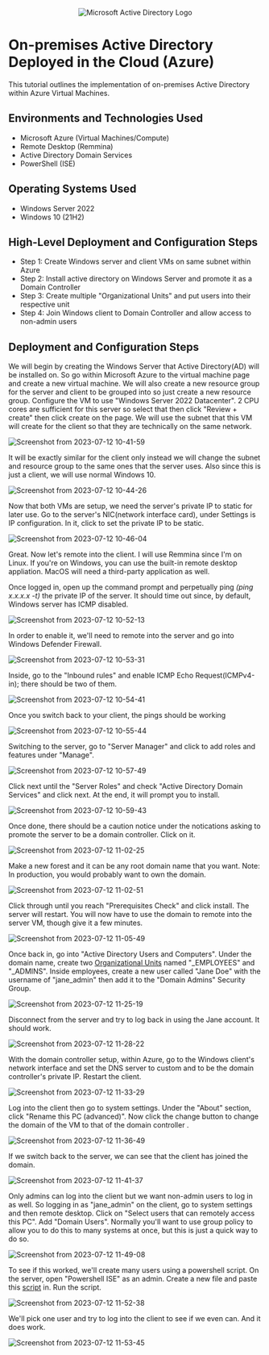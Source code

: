 <p align="center">
<img src="https://i.imgur.com/pU5A58S.png" alt="Microsoft Active Directory Logo"/>
</p>

<h1>On-premises Active Directory Deployed in the Cloud (Azure)</h1>
This tutorial outlines the implementation of on-premises Active Directory within Azure Virtual Machines.<br />

<h2>Environments and Technologies Used</h2>

- Microsoft Azure (Virtual Machines/Compute)
- Remote Desktop (Remmina)
- Active Directory Domain Services
- PowerShell (ISE)

<h2>Operating Systems Used </h2>

- Windows Server 2022
- Windows 10 (21H2)

<h2>High-Level Deployment and Configuration Steps</h2>

- Step 1: Create Windows server and client VMs on same subnet within Azure
- Step 2: Install active directory on Windows Server and promote it as a Domain Controller
- Step 3: Create multiple "Organizational Units" and put users into their respective unit
- Step 4: Join Windows client to Domain Controller and allow access to non-admin users

<h2>Deployment and Configuration Steps</h2>

<p>
We will begin by creating the Windows Server that Active Directory(AD) will be installed on. So go within Microsoft Azure to the virtual machine page and create a new virtual machine. We will also create a new resource group for the server and client to be grouped into so just create a new resource group. Configure the VM to use "Windows Server 2022 Datacenter". 2 CPU cores are sufficient for this server so select that then click "Review + create" then click create on the page. We will use the subnet that this VM will create for the client so that they are technically on the same network.
</p>

![Screenshot from 2023-07-12 10-41-59](https://github.com/jckaizen/azure-ad-port/assets/57122203/b9dd31bd-fa6e-45f4-9d48-f4ca08c9da29)

<p>
It will be exactly similar for the client only instead we will change the subnet and resource group to the same ones that the server uses. Also since this is just a client, we will use normal Windows 10.
</p>

![Screenshot from 2023-07-12 10-44-26](https://github.com/jckaizen/azure-ad-port/assets/57122203/82f77ea8-50ef-4be3-86cb-1e8e83282db4)

<p>
Now that both VMs are setup, we need the server's private IP to static for later use. Go to the server's NIC(network interface card), under Settings is IP configuration. In it, click to set the private IP to be static.</p>

![Screenshot from 2023-07-12 10-46-04](https://github.com/jckaizen/azure-ad-port/assets/57122203/b05dc7b2-b374-4c22-97b8-f04fa4ea13dc)

<p>Great. Now let's remote into the client. I will use Remmina since I'm on Linux. If you're on Windows, you can use the built-in remote desktop appliation. MacOS will need a third-party application as well.</p>

<p>Once logged in, open up the command prompt and perpetually ping <i>(ping x.x.x.x -t)</i> the private IP of the server. It should time out since, by default, Windows server has ICMP disabled.</p>

![Screenshot from 2023-07-12 10-52-13](https://github.com/jckaizen/azure-ad-port/assets/57122203/18d0a577-37c3-4acd-9d36-295e028fe451)

<p>In order to enable it, we'll need to remote into the server and go into Windows Defender Firewall.</p>

![Screenshot from 2023-07-12 10-53-31](https://github.com/jckaizen/azure-ad-port/assets/57122203/06789b7d-4415-4e19-a239-97248b6c0cfd)

<p>Inside, go to the "Inbound rules" and enable ICMP Echo Request(ICMPv4-in); there should be two of them.</p>

![Screenshot from 2023-07-12 10-54-41](https://github.com/jckaizen/azure-ad-port/assets/57122203/48a9531e-d450-41f4-bf6c-3ac004d92a24)

<p>Once you switch back to your client, the pings should be working</p>

![Screenshot from 2023-07-12 10-55-44](https://github.com/jckaizen/azure-ad-port/assets/57122203/b82148f9-4602-48d5-aa8d-0dd36566e1cf)

<p>Switching to the server, go to "Server Manager" and click to add roles and features under "Manage".</p>

![Screenshot from 2023-07-12 10-57-49](https://github.com/jckaizen/azure-ad-port/assets/57122203/f99062b7-b5fc-41ad-a406-e7ac6ac81046)

<p>Click next until the "Server Roles" and check "Active Directory Domain Services" and click next. At the end, it will prompt you to install.</p>

![Screenshot from 2023-07-12 10-59-43](https://github.com/jckaizen/azure-ad-port/assets/57122203/1c5e728e-9252-4b40-98b1-39719908fbad)

<p>Once done, there should be a caution notice under the notications asking to promote the server to be a domain controller. Click on it.</p>

![Screenshot from 2023-07-12 11-02-25](https://github.com/jckaizen/azure-ad-port/assets/57122203/d30555d4-403a-434b-b692-4e02fe3c7791)

<p>Make a new forest and it can be any root domain name that you want. Note: In production, you would probably want to own the domain.</p>

![Screenshot from 2023-07-12 11-02-51](https://github.com/jckaizen/azure-ad-port/assets/57122203/bdf16d06-1699-4e17-a6f0-86637c045e91)

<p>Click through until you reach "Prerequisites Check" and click install. The server will restart. You will now have to use the domain to remote into the server VM, though give it a few minutes.</p>

![Screenshot from 2023-07-12 11-05-49](https://github.com/jckaizen/azure-ad-port/assets/57122203/8540f5f9-4693-4119-8b52-52bd840ce56c)

<p>Once back in, go into "Active Directory Users and Computers". Under the domain name, create two <a href="https://learn.microsoft.com/en-us/windows-server/identity/ad-ds/plan/understanding-the-active-directory-logical-model#active-directory-organizational-units">Organizational Units</a> named "_EMPLOYEES" and "_ADMINS". Inside employees, create a new user called "Jane Doe" with the username of "jane_admin" then add it to the "Domain Admins" Security Group.</p>

![Screenshot from 2023-07-12 11-25-19](https://github.com/jckaizen/azure-ad-port/assets/57122203/1906ac37-9b8a-4c56-9839-94627f36bebc)

<p>Disconnect from the server and try to log back in using the Jane account. It should work.</p>

![Screenshot from 2023-07-12 11-28-22](https://github.com/jckaizen/azure-ad-port/assets/57122203/0334205a-065f-42fa-a0f6-fccde9c2c098)

<p>With the domain controller setup, within Azure, go to the Windows client's network interface and set the DNS server to custom and to be the domain controller's private IP. Restart the client.</p>

![Screenshot from 2023-07-12 11-33-29](https://github.com/jckaizen/azure-ad-port/assets/57122203/2b42442e-3d39-4b35-8293-6f77de7b155e)

<p>Log into the client then go to system settings. Under the "About" section, click "Rename this PC (advanced)". Now click the change button to change the domain of the VM to that of the domain controller .</p>

![Screenshot from 2023-07-12 11-36-49](https://github.com/jckaizen/azure-ad-port/assets/57122203/f9315b19-0b2c-4385-aadd-8c17f01f43c0)

<p>If we switch back to the server, we can see that the client has joined the domain.</p>

![Screenshot from 2023-07-12 11-41-37](https://github.com/jckaizen/azure-ad-port/assets/57122203/996afd05-d4f2-4eca-86a3-b4dbee88adc2)

<p>Only admins can log into the client but we want non-admin users to log in as well. So logging in as "jane_admin" on the client, go to system settings and then remote desktop. Click on "Select users that can remotely access this PC". Add "Domain Users". Normally you'll want to use group policy to allow you to do this to many systems at once, but this is just a quick way to do so.</p>

![Screenshot from 2023-07-12 11-49-08](https://github.com/jckaizen/azure-ad-port/assets/57122203/12ac46e9-96c7-46f5-90f5-3f9f063a6881)

<p>To see if this worked, we'll create many users using a powershell script. On the server, open "Powershell ISE" as an admin. Create a new file and paste this <a href="https://github.com/jckaizen/azure-ad-port/blob/main/ad/script.txt">script</a> in. Run the script.</p>

![Screenshot from 2023-07-12 11-52-38](https://github.com/jckaizen/azure-ad-port/assets/57122203/7bcde4b4-1f84-4d2c-8662-4305af227d4b)

<p>We'll pick one user and try to log into the client to see if we even can. And it does work.</p>

![Screenshot from 2023-07-12 11-53-45](https://github.com/jckaizen/azure-ad-port/assets/57122203/4e5bb83f-694f-4d5d-ac2b-30271ea75ab7)
